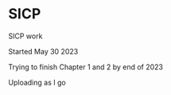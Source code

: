 # SICP
SICP work


Started May 30 2023

Trying to finish Chapter 1 and 2 by end of 2023

Uploading as I go
